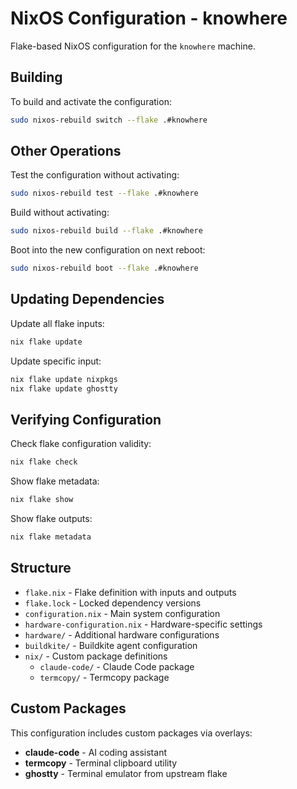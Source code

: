 # NixOS Configuration - knowhere

Flake-based NixOS configuration for the `knowhere` machine.

## Building

To build and activate the configuration:

```bash
sudo nixos-rebuild switch --flake .#knowhere
```

## Other Operations

Test the configuration without activating:
```bash
sudo nixos-rebuild test --flake .#knowhere
```

Build without activating:
```bash
sudo nixos-rebuild build --flake .#knowhere
```

Boot into the new configuration on next reboot:
```bash
sudo nixos-rebuild boot --flake .#knowhere
```

## Updating Dependencies

Update all flake inputs:
```bash
nix flake update
```

Update specific input:
```bash
nix flake update nixpkgs
nix flake update ghostty
```

## Verifying Configuration

Check flake configuration validity:
```bash
nix flake check
```

Show flake metadata:
```bash
nix flake show
```

Show flake outputs:
```bash
nix flake metadata
```

## Structure

- `flake.nix` - Flake definition with inputs and outputs
- `flake.lock` - Locked dependency versions
- `configuration.nix` - Main system configuration
- `hardware-configuration.nix` - Hardware-specific settings
- `hardware/` - Additional hardware configurations
- `buildkite/` - Buildkite agent configuration
- `nix/` - Custom package definitions
  - `claude-code/` - Claude Code package
  - `termcopy/` - Termcopy package

## Custom Packages

This configuration includes custom packages via overlays:
- **claude-code** - AI coding assistant
- **termcopy** - Terminal clipboard utility
- **ghostty** - Terminal emulator from upstream flake
